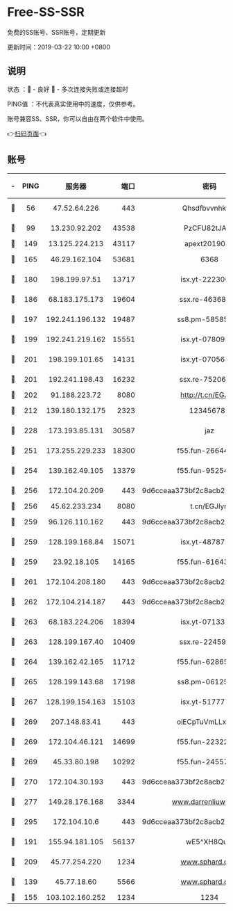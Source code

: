 # Free-SS-SSR

免费的SS账号、SSR账号，定期更新

更新时间：2019-03-22 10:00 +0800

## 说明

状态     ：🙂 - 良好 🙁 - 多次连接失败或连接超时

PING值   ：不代表真实使用中的速度，仅供参考。

账号兼容SS、SSR，你可以自由在两个软件中使用。

👉[扫码页面](https://liesauer.github.io/Free-SS-SSR/)👈

## 账号

|-|PING|服务器|端口|密码|加密方式|区域|
|:----:|:----:|:-----:|-----:|:----:|:----:|:----:|
|🙂|56|47.52.64.226|443|Qhsdfbvvnhkm1|aes-256-cfb|HK|
|🙂|99|13.230.92.202|43538|PzCFU82tJAdZ|aes-256-cfb|JP|
|🙂|149|13.125.224.213|43117|apext2019005|chacha20|KR|
|🙂|165|46.29.162.104|53681|6368|aes-256-ctr|RU|
|🙂|180|198.199.97.51|13717|isx.yt-22230608|aes-256-cfb|US|
|🙂|186|68.183.175.173|19604|ssx.re-46368916|aes-256-cfb|US|
|🙂|197|192.241.196.132|19487|ss8.pm-58585606|aes-256-cfb|US|
|🙂|199|192.241.219.162|15551|isx.yt-07809565|aes-256-cfb|US|
|🙂|201|198.199.101.65|14131|isx.yt-07056512|aes-256-cfb|US|
|🙂|201|192.241.198.43|16232|ssx.re-75206389|aes-256-cfb|US|
|🙂|202|91.188.223.72|8080|http://t.cn/EGJIyrl|rc4-md5|RU|
|🙂|212|139.180.132.175|2323|123456789|aes-256-cfb|SG|
|🙂|228|173.193.85.131|30587|jaz|aes-256-cfb|US|
|🙂|251|173.255.229.233|18300|f55.fun-26644878|aes-256-cfb|US|
|🙂|254|139.162.49.105|13379|f55.fun-95254203|aes-256-cfb|SG|
|🙂|256|172.104.20.209|443|9d6cceaa373bf2c8acb22e60b6a58be6|aes-256-cfb|US|
|🙂|256|45.62.233.234|8080|t.cn/EGJIyrl|rc4-md5|CA|
|🙂|259|96.126.110.162|443|9d6cceaa373bf2c8acb22e60b6a58be6|aes-256-cfb|US|
|🙂|259|128.199.168.84|15071|isx.yt-48787217|aes-256-cfb|SG|
|🙂|259|23.92.18.105|14165|f55.fun-61643656|aes-256-cfb|US|
|🙂|261|172.104.208.180|443|9d6cceaa373bf2c8acb22e60b6a58be6|aes-256-cfb|US|
|🙂|262|172.104.214.187|443|9d6cceaa373bf2c8acb22e60b6a58be6|aes-256-cfb|US|
|🙂|263|68.183.224.206|18394|isx.yt-07133195|aes-256-cfb|SG|
|🙂|263|128.199.167.40|10409|ssx.re-22459395|aes-256-cfb|SG|
|🙂|264|139.162.42.165|11712|f55.fun-62865746|aes-256-cfb|SG|
|🙂|265|128.199.143.68|17198|ss8.pm-06125832|aes-256-cfb|SG|
|🙂|267|128.199.154.163|15103|isx.yt-51777713|aes-256-cfb|SG|
|🙂|269|207.148.83.41|443|oiECpTuVmLLxk4Ts|aes-256-cfb|AU|
|🙂|269|172.104.46.121|14699|f55.fun-22322504|aes-256-cfb|SG|
|🙂|269|45.33.80.198|10292|f55.fun-24557903|aes-256-cfb|US|
|🙂|270|172.104.30.193|443|9d6cceaa373bf2c8acb22e60b6a58be6|aes-256-cfb|US|
|🙂|277|149.28.176.168|3344|www.darrenliuwei.com|aes-256-cfb|AU|
|🙂|295|172.104.10.6|443|9d6cceaa373bf2c8acb22e60b6a58be6|aes-256-cfb|US|
|🙂|191|155.94.181.105|56137|wE5^XH8Quw|aes-256-cfb|US|
|🙂|209|45.77.254.220|1234|www.sphard.com|aes-256-cfb|SG|
|🙁|139|45.77.18.60|5566|www.sphard.com|aes-256-cfb|JP|
|🙁|155|103.102.160.252|1234|1234|rc4-md5|JP|
